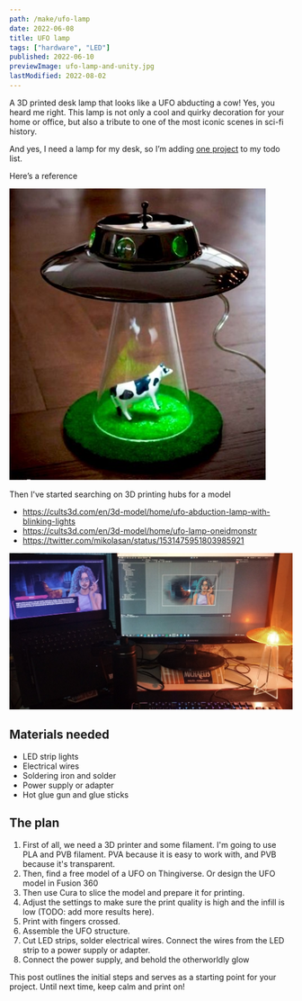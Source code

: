 ```yaml
---
path: /make/ufo-lamp
date: 2022-06-08
title: UFO lamp
tags: ["hardware", "LED"]
published: 2022-06-10
previewImage: ufo-lamp-and-unity.jpg
lastModified: 2022-08-02
---
```


A 3D printed desk lamp that looks like a UFO abducting a cow! 
Yes, you heard me right. 
This lamp is not only a cool and quirky decoration for your home or office, but also a tribute to one of the most iconic scenes in sci-fi history.

And yes, I need a lamp for my desk, so I’m adding [one project](https://twitter.com/mikolasan/status/1528078099568414721) to my todo list.


Here’s a reference

![referense from pinterest](./ufo-lamp.jpg)

Then I've started searching on 3D printing hubs for a model

- https://cults3d.com/en/3d-model/home/ufo-abduction-lamp-with-blinking-lights
- https://cults3d.com/en/3d-model/home/ufo-lamp-oneidmonstr
- https://twitter.com/mikolasan/status/1531475951803985921

![real example from a unity developer](./ufo-lamp-and-unity.jpg)


## Materials needed

- LED strip lights
- Electrical wires
- Soldering iron and solder
- Power supply or adapter
- Hot glue gun and glue sticks

## The plan

1. First of all, we need a 3D printer and some filament. I'm going to use PLA and PVB filament. PVA because it is easy to work with, and PVB because it's transparent.
2. Then, find a free model of a UFO on Thingiverse. Or design the UFO model in Fusion 360
3. Then use Cura to slice the model and prepare it for printing.
4. Adjust the settings to make sure the print quality is high and the infill is low (TODO: add more results here).
5. Print with fingers crossed.
6. Assemble the UFO structure.
7. Cut LED strips, solder electrical wires. Connect the wires from the LED strip to a power supply or adapter.
8. Connect the power supply, and behold the otherworldly glow


 This post outlines the initial steps and serves as a starting point for your project. Until next time, keep calm and print on!